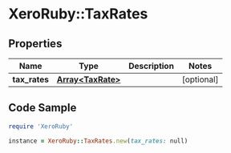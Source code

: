 # XeroRuby::TaxRates

## Properties

Name | Type | Description | Notes
------------ | ------------- | ------------- | -------------
**tax_rates** | [**Array&lt;TaxRate&gt;**](TaxRate.md) |  | [optional] 

## Code Sample

```ruby
require 'XeroRuby'

instance = XeroRuby::TaxRates.new(tax_rates: null)
```


